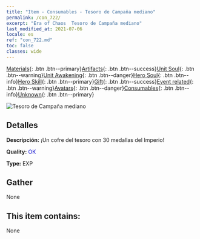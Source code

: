 ```yaml
---
title: "Item - Consumables - Tesoro de Campaña mediano"
permalink: /con_722/
excerpt: "Era of Chaos  Tesoro de Campaña mediano"
last_modified_at: 2021-07-06
locale: es
ref: "con_722.md"
toc: false
classes: wide
---
```

 [Materials](/ItemsES/){: .btn .btn--primary}[Artifacts](/ItemsES/Artifacts/){: .btn .btn--success}[Unit Soul](/ItemsES/UnitSoul/){: .btn .btn--warning}[Unit Awakening](/ItemsES/UnitAwakening/){: .btn .btn--danger}[Hero Soul](/ItemsES/HeroSoul/){: .btn .btn--info}[Hero Skill](/ItemsES/HeroSkill/){: .btn .btn--primary}[Gift](/ItemsES/Gift/){: .btn .btn--success}[Event related](/ItemsES/Events/){: .btn .btn--warning}[Avatars](/ItemsES/Avatars/){: .btn .btn--danger}[Consumables](/ItemsES/Consumables/){: .btn .btn--info}[Unknown](/ItemsES/Unknown/){: .btn .btn--primary}

 ![Tesoro de Campaña mediano](/images/t/i_506.png)

## Detalles
 **Descripción:** ¡Un cofre del tesoro con 30 medallas del Imperio!

 **Quality:** <span style="color: #0000CD">OK</span>

 **Type:** EXP

## Gather

  None

## This item contains:

  None

